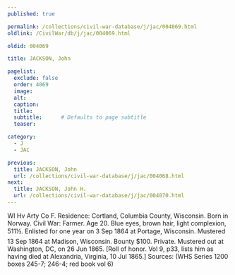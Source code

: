 ```yaml
---
published: true

permalink: /collections/civil-war-database/j/jac/004069.html
oldlink: /CivilWar/db/j/jac/004069.html

oldid: 004069

title: JACKSON, John

pagelist:
  exclude: false
  order: 4069
  image: 
  alt:
  caption:
  title:
  subtitle:      # Defaults to page subtitle
  teaser:

category: 
  - J 
  - JAC

previous:
  title: JACKSON, John
  url: /collections/civil-war-database/j/jac/004068.html  
next:
  title: JACKSON, John H.
  url: /collections/civil-war-database/j/jac/004070.html   
---
```

WI Hv Arty Co F. Residence: Cortland, Columbia County, Wisconsin. Born in Norway. Civil War: Farmer. Age 20. Blue eyes, brown hair, light complexion, 5&#146;11&frac12;&#148;. Enlisted for one year on 3 Sep 1864 at Portage, Wisconsin. Mustered 13 Sep 1864 at Madison, Wisconsin. Bounty $100. Private. Mustered out at Washington, DC, on 26 Jun 1865. [Roll of honor. Vol 9, p33, lists him as having died at Alexandria, Virginia, 10 Jul 1865.] Sources: (WHS Series 1200 boxes 245-7; 246-4; red book vol 6)